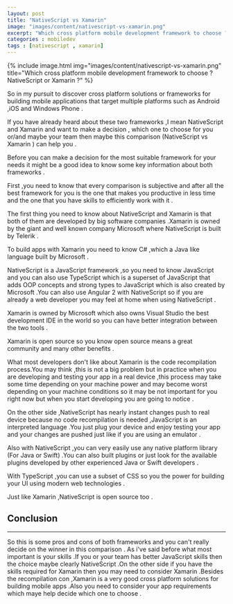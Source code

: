 ```yaml
---
layout: post
title: "NativeScript vs Xamarin"
image: "images/content/nativescript-vs-xamarin.png"
excerpt: "Which cross platform mobile development framework to choose ? NativeScript or Xamarin ?"
categories : mobiledev
tags : [nativescript , xamarin]
---
```


{% include image.html 
    img="images/content/nativescript-vs-xamarin.png" 
    title="Which cross platform mobile development framework to choose ? NativeScript or Xamarin ?" 
%}

So in my pursuit to discover cross platform solutions or frameworks for building mobile applications that target
multiple platforms such as Android ,iOS and Windows Phone .

If you have already heard about these two frameworks ,I mean NativeScript and Xamarin and want to make a decision ,
which one to choose for you or/and maybe your team then maybe this comparison (NativeScript vs Xamarin ) can help you .

Before you can make a decision for the most suitable framework for your needs it might be a good idea to know
some key information about both frameworks .

First ,you need to know that every comparison is subjective and after all the best framework for you is the one
that makes you productive in less time and the one that you have skills to efficiently work with it .

The first thing you need to know about NativeScript and Xamarin is that both of them are developed by big
software companies .Xamarin is owned by the giant and well known company Microsoft where NativeScript is built
by Telerik .

To build apps with Xamarin you need to know C# ,which  a Java like language built by Microsoft .

NativeScript is a JavaScript framework ,so you need to know JavaScript and you can also use TypeScript which 
is a superset of JavaScript that adds OOP concepts and strong types to JavaScript which is also created 
by Microsoft .You can also use Angular 2 with NativeScript so if you are already a web developer you may feel
at home when using NativeScript .

Xamarin is owned by Microsoft which also owns Visual Studio the best development IDE in the world so you 
can have better integration between the two tools .

Xamarin is open source so you know open source means a great community and many other benefits .

What most developers don't like about Xamarin is the code recompilation process.You may think ,this is not a big
problem but in practice when you are developing and testing your app in a real device ,this process may take some
time depending on your machine power and may become worst depending on your machine conditions so it may be
not important for you right now but when you start developing you are going to notice .    

On the other side ,NativeScript has nearly instant changes push to real device because no code recompilation
is needed ,JavaScript is an interpreted language .You just plug your device and enjoy testing your app and your 
changes are pushed just like if you are using an emulator .

Also with NativeScript ,you can very easily use any native platform library (For Java or Swift) .You can 
also built plugins or just look for the available plugins developed by other experienced Java or Swift developers .

With TypeScript ,you can use a subset of CSS so you the power for building your UI using modern web technologies .

Just like Xamarin ,NativeScript is open source too .


Conclusion
--------------
--------------

So this is some pros and cons of both frameworks and you can't really decide on the winner in this comparison .
As i've said before what most important is your skills .If you or your team has better JavaScript skills then
the choice maybe clearly NativeScript .On the other side if you have the skills required for Xamarin then you 
may need to consider Xamarin .Besides the recompilation con ,Xamarin is a very good cross platform solutions
for building mobile apps .Also you need to consider your app requirements which maye help decide which one 
to choose .

 
